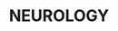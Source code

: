 ---
title: NEUROLOGY
seo_keywords: MCKV HEALTH
seo_description: MCKV HEALTH
featured_image: images/product5.jpg
order: 4
---